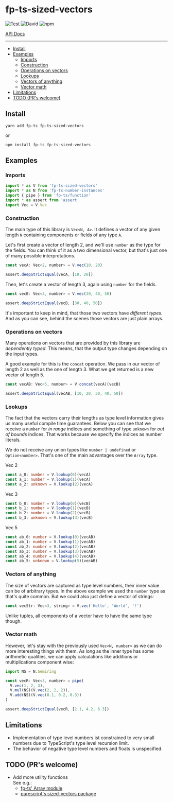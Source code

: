 # fp-ts-sized-vectors

[![Test](https://github.com/no-day/fp-ts-sized-vectors/actions/workflows/build.yml/badge.svg)](https://github.com/no-day/fp-ts-sized-vectors/actions/workflows/build.yml)
![David](https://img.shields.io/david/no-day/fp-ts-sized-vectors)
![npm](https://img.shields.io/npm/v/fp-ts-sized-vectors)

[API Docs](https://no-day.github.io/fp-ts-sized-vectors)

---

<!-- GEN:START (TOC) -->

- [Install](#install)
- [Examples](#examples)
  - [Imports](#imports)
  - [Construction](#construction)
  - [Operations on vectors](#operations-on-vectors)
  - [Lookups](#lookups)
  - [Vectors of anything](#vectors-of-anything)
  - [Vector math](#vector-math)
- [Limitations](#limitations)
- [TODO (PR's welcome)](#todo-prs-welcome)
<!-- GEN:END -->

## Install

```
yarn add fp-ts fp-ts-sized-vectors
```

or

```
npm install fp-ts fp-ts-sized-vectors
```

## Examples

### Imports

<!-- GEN:START (SNIPPET:file=./examples/one.ts&name=imports) -->

```ts
import * as V from 'fp-ts-sized-vectors'
import * as N from 'fp-ts-number-instances'
import { pipe } from 'fp-ts/function'
import * as assert from 'assert'
import Vec = V.Vec
```

<!-- GEN:END -->

### Construction

The main type of this library is `Vec<N, A>`. It defines a vector of any given length `N` containing components or fields of any type `A`.

Let's first create a vector of length 2, and we'll use `number` as the type for the fields. You can think of it as a two dimensional vector, but that's just one of many possible interpretations.

<!-- GEN:START (SNIPPET:file=./examples/one.ts&name=vecA) -->

```ts
const vecA: Vec<2, number> = V.vec(10, 20)

assert.deepStrictEqual(vecA, [10, 20])
```

<!-- GEN:END -->

Then, let's create a vector of length 3, again using `number` for the fields.

<!-- GEN:START (SNIPPET:file=./examples/one.ts&name=vecB) -->

```ts
const vecB: Vec<3, number> = V.vec(30, 40, 50)

assert.deepStrictEqual(vecB, [30, 40, 50])
```

<!-- GEN:END -->

It's important to keep in mind, that those two vectors have _different types_.
And as you can see, behind the scenes those vectors are just plain arrays.

### Operations on vectors

Many operations on vectors that are provided by this library are _dependently typed_. This means, that the output type changes depending on the input types.

A good example for this is the `concat` operation. We pass in our vector of length 2 as well as the one of length 3. What we get returned is a new vector of length 5.

<!-- GEN:START (SNIPPET:file=./examples/one.ts&name=concat) -->

```ts
const vecAB: Vec<5, number> = V.concat(vecA)(vecB)

assert.deepStrictEqual(vecAB, [10, 20, 30, 40, 50])
```

<!-- GEN:END -->

### Lookups

The fact that the vectors carry their lengths as type level information gives us many useful compile time guarantees.
Below you can see that we receive a `number` for _in range_ indices and something of type `unknown` for _out of bounds_ indices.
That works because we specify the indices as number literals.

We do not receive any union types like `number | undefined` or `Option<number>`. That's one of the main advantages over the `Array` type.

Vec 2

<!-- GEN:START (SNIPPET:file=./examples/one.ts&name=lookupA) -->

```ts
const a_0: number = V.lookup(0)(vecA)
const a_1: number = V.lookup(1)(vecA)
const a_2: unknown = V.lookup(2)(vecA)
```

<!-- GEN:END -->

Vec 3

<!-- GEN:START (SNIPPET:file=./examples/one.ts&name=lookupB) -->

```ts
const b_0: number = V.lookup(0)(vecB)
const b_1: number = V.lookup(1)(vecB)
const b_2: number = V.lookup(2)(vecB)
const b_3: unknown = V.lookup(3)(vecB)
```

<!-- GEN:END -->

Vec 5

<!-- GEN:START (SNIPPET:file=./examples/one.ts&name=lookupAB) -->

```ts
const ab_0: number = V.lookup(0)(vecAB)
const ab_1: number = V.lookup(1)(vecAB)
const ab_2: number = V.lookup(2)(vecAB)
const ab_3: number = V.lookup(3)(vecAB)
const ab_4: number = V.lookup(4)(vecAB)
const ab_5: unknown = V.lookup(5)(vecAB)
```

<!-- GEN:END -->

### Vectors of anything

The size of vectors are captured as type level numbers, their inner value can be of arbitrary types. In the above example we used the `number` type as that's quite common. But we could also just define a vector of strings:

<!-- GEN:START (SNIPPET:file=./examples/one.ts&name=vecStr) -->

```ts
const vecStr: Vec<3, string> = V.vec('Hello', 'World', '!')
```

<!-- GEN:END -->

Unlike tuples, all components of a vector have to have the same type though.

### Vector math

However, let's stay with the previously used `Vec<N, number>` as we can do more interesting things with them. As long as the inner type has some arithmetic qualities, we can apply calculations like additions or multiplications component wise:

<!-- GEN:START (SNIPPET:file=./examples/one.ts&name=vecMath) -->

```ts
import NS = N.Semiring

const vecR: Vec<3, number> = pipe(
  V.vec(1, 2, 3),
  V.mul(NS)(V.vec(2, 2, 2)),
  V.add(NS)(V.vec(0.1, 0.2, 0.3))
)

assert.deepStrictEqual(vecR, [2.1, 4.2, 6.3])
```

<!-- GEN:END -->

## Limitations

- Implementation of type level numbers ist constrained to very small numbers due to TypeScript's type level recursion limit.
- The behavior of negative type level numbers and floats is unspecified.

## TODO (PR's welcome)

- Add more utility functions  
  See e.g.:
  - [fp-ts' Array module](https://gcanti.github.io/fp-ts/modules/Array.ts.html)
  - [purescript's sized-vectors package](https://pursuit.purescript.org/packages/purescript-sized-vectors)
